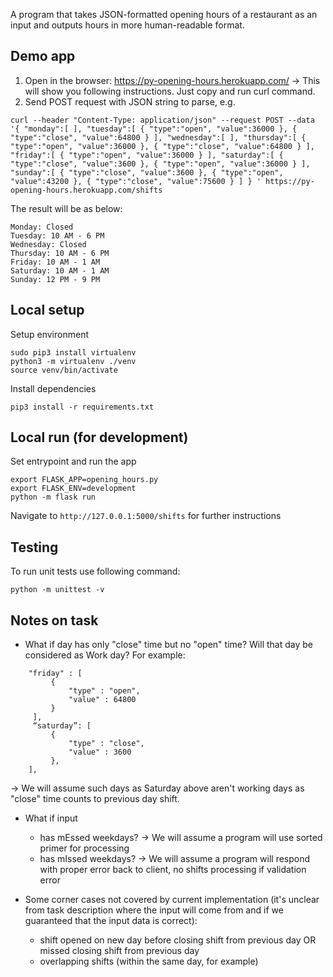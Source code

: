 A program that takes JSON-formatted opening hours of a restaurant as an input and outputs hours in more human-readable
format.

## Demo app

1. Open in the browser: https://py-opening-hours.herokuapp.com/
   -> This will show you following instructions. Just copy and run curl command.
2. Send POST request with JSON string to parse, e.g.

```
curl --header "Content-Type: application/json" --request POST --data '{ "monday":[ ], "tuesday":[ { "type":"open", "value":36000 }, { "type":"close", "value":64800 } ], "wednesday":[ ], "thursday":[ { "type":"open", "value":36000 }, { "type":"close", "value":64800 } ], "friday":[ { "type":"open", "value":36000 } ], "saturday":[ { "type":"close", "value":3600 }, { "type":"open", "value":36000 } ], "sunday":[ { "type":"close", "value":3600 }, { "type":"open", "value":43200 }, { "type":"close", "value":75600 } ] } ' https://py-opening-hours.herokuapp.com/shifts
```

The result will be as below:

```
Monday: Closed
Tuesday: 10 AM - 6 PM
Wednesday: Closed
Thursday: 10 AM - 6 PM
Friday: 10 AM - 1 AM
Saturday: 10 AM - 1 AM
Sunday: 12 PM - 9 PM
```

## Local setup

Setup environment

```
sudo pip3 install virtualenv
python3 -m virtualenv ./venv
source venv/bin/activate
```

Install dependencies

```
pip3 install -r requirements.txt
```

## Local run (for development)

Set entrypoint and run the app

```
export FLASK_APP=opening_hours.py
export FLASK_ENV=development
python -m flask run
```

Navigate to `http://127.0.0.1:5000/shifts` for further instructions

## Testing

To run unit tests use following command:

```
python -m unittest -v
```

## Notes on task

* What if day has only "close" time but no "open" time? Will that day be considered as Work day? For example:

```
	"friday" : [
		 {
			 "type" : "open",
			 "value" : 64800
		 }
	 ],
	 “saturday”: [
		 {
			 "type" : "close",
			 "value" : 3600
		 },
	],
```

-> We will assume such days as Saturday above aren't working days as "close" time counts to previous day shift.

* What if input
	* has mEssed weekdays? -> We will assume a program will use sorted primer for processing
	* has mIssed weekdays? -> We will assume a program will respond with proper error back to client, no shifts
	  processing if validation error

* Some corner cases not covered by current implementation (it's unclear from task description where the input will come
  from and if we guaranteed that the input data is correct):
	* shift opened on new day before closing shift from previous day OR missed closing shift from previous day
	* overlapping shifts (within the same day, for example)
